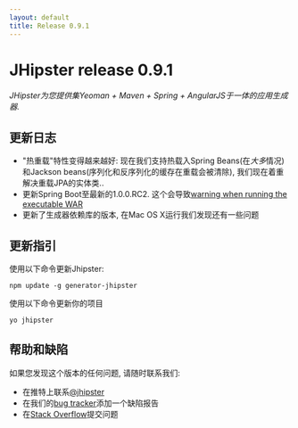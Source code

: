 ```yaml
---
layout: default
title: Release 0.9.1
---
```


JHipster release 0.9.1
==================

*JHipster为您提供集Yeoman + Maven + Spring + AngularJS于一体的应用生成器.*

更新日志
----------

* "热重载"特性变得越来越好: 现在我们支持热载入Spring Beans(在*大多*情况)和Jackson beans(序列化和反序列化的缓存在重载会被清除), 我们现在着重解决重载JPA的实体类..
* 更新Spring Boot至最新的1.0.0.RC2. 这个会导致[warning when running the executable WAR](https://github.com/spring-projects/spring-boot/issues/348)
* 更新了生成器依赖库的版本, 在Mac OS X运行我们发现还有一些问题

更新指引
------------

使用以下命令更新Jhipster:

```
npm update -g generator-jhipster
```

使用以下命令更新你的项目

```
yo jhipster
```

帮助和缺陷
--------------

如果您发现这个版本的任何问题, 请随时联系我们:

- 在推特上联系[@jhipster](https://twitter.com/jhipster)
- 在我们的[bug tracker](https://github.com/jhipster/generator-jhipster/issues?state=open)添加一个缺陷报告
- 在[Stack Overflow](http://stackoverflow.com/tags/jhipster/info)提交问题
